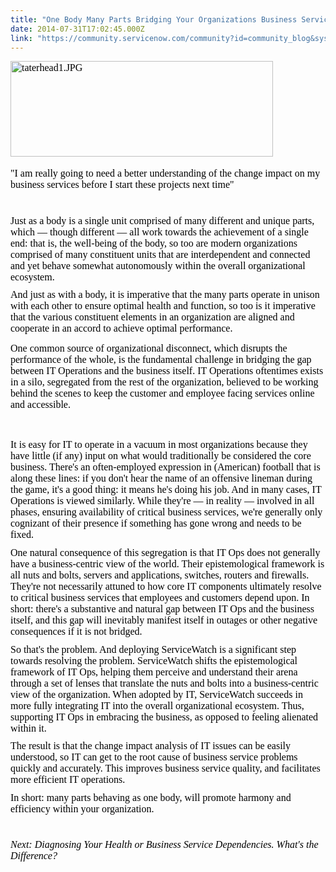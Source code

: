 ```yaml
---
title: "One Body Many Parts Bridging Your Organizations Business Service Gap"
date: 2014-07-31T17:02:45.000Z
link: "https://community.servicenow.com/community?id=community_blog&sys_id=5b3e22addbd0dbc01dcaf3231f9619e2"
---
```

<p><span style="color: #000000; font-family: Times New Roman; font-size: 12pt;"><img  alt="taterhead1.JPG" class="image-1 jive-image" src="3257a80adb54d704ed6af3231f96194d.iix" style="width: 420px; height: 153px;" width="459"/></span><span style="color: #000000; font-family: Times New Roman; font-size: 12pt;">   </span></p><p style="margin: 0px 0px 8pt;"><span style="color: #000000; font-family: Calibri; font-size: 12pt;">"I am really going to need a better understanding of the change impact on my business services before I start these projects next time"</span><span style="color: #000000; font-family: Times New Roman; font-size: 12pt;">   </span></p><p style="margin: 0px 0px 8pt;"><span style="color: #000000; font-family: Times New Roman; font-size: 12pt;">   </span><span style="color: #000000; font-family: Calibri; font-size: 12pt;"><br/></span></p><p style="margin: 0px 0px 8pt;"><span style="color: #000000; font-family: Calibri; font-size: 12pt;">Just as a body is a single unit comprised of many different and unique parts, which — though different — all work towards the achievement of a single end: that is, the well-being of the body, so too are modern organizations comprised of many constituent units that are interdependent and connected and yet behave somewhat autonomously within the overall organizational ecosystem.</span><span style="color: #000000; font-family: Times New Roman; font-size: 12pt;">   </span></p><p style="margin: 0px 0px 8pt;"><span style="color: #000000; font-family: Calibri; font-size: 12pt;">And just as with a body, it is imperative that the many parts operate in unison with each other to ensure optimal health and function, so too is it imperative that the various constituent elements in an organization are aligned and cooperate in an accord to achieve optimal performance.</span><span style="color: #000000; font-family: Times New Roman; font-size: 12pt;"><br/></span></p><p><span style="color: #000000; font-family: Calibri; font-size: 12pt;">One common source of organizational disconnect, which disrupts the performance of the whole, is the fundamental challenge in bridging the gap between IT Operations and the business itself. IT Operations oftentimes exists in a silo, segregated from the rest of the organization, believed to be working behind the scenes to keep the customer and employee facing services online and accessible.</span></p><p><span style="color: #000000; font-family: Times New Roman; font-size: 12pt;">   </span></p><p style="margin: 0px 0px 8pt;"><span style="color: #000000; font-family: Calibri; font-size: 12pt;">It is easy for IT to operate in a vacuum in most organizations because they have little (if any) input on what would traditionally be considered the core business. There's an often-employed expression in (American) football that is along these lines: if you don't hear the name of an offensive lineman during the game, it's a good thing: it means he's doing his job. And in many cases, IT Operations is viewed similarly. While they're — in reality — involved in all phases, ensuring availability of critical business services, we're generally only cognizant of their presence if something has gone wrong and needs to be fixed.</span><span style="color: #000000; font-family: Times New Roman; font-size: 12pt;">   </span></p><p style="margin: 0px 0px 8pt;"><span style="color: #000000; font-family: Calibri; font-size: 12pt;">One natural consequence of this segregation is that IT Ops does not generally have a business-centric view of the world. Their epistemological framework is all nuts and bolts, servers and applications, switches, routers and firewalls. They're not necessarily attuned to how core IT components ultimately resolve to critical business services that employees and customers depend upon. In short: there's a substantive and natural gap between IT Ops and the business itself, and this gap will inevitably manifest itself in outages or other negative consequences if it is not bridged.</span><span style="color: #000000; font-family: Times New Roman; font-size: 12pt;">   </span></p><p style="margin: 0px 0px 8pt;"><span style="color: #000000; font-family: Calibri; font-size: 12pt;">So that's the problem. And deploying ServiceWatch is a significant step towards resolving the problem. ServiceWatch shifts the epistemological framework of IT Ops, helping them perceive and understand their arena through a set of lenses that translate the nuts and bolts into a business-centric view of the organization. When adopted by IT, ServiceWatch succeeds in more fully integrating IT into the overall organizational ecosystem. Thus, supporting IT Ops in embracing the business, as opposed to feeling alienated within it.</span><span style="color: #000000; font-family: Times New Roman; font-size: 12pt;">   </span></p><p style="margin: 0px 0px 8pt;"><span style="color: #000000; font-family: Calibri; font-size: 12pt;">The result is that the change impact analysis of IT issues can be easily understood, so IT can get to the root cause of business service problems quickly and accurately. This improves business service quality, and facilitates more efficient IT operations.</span><span style="color: #000000; font-family: Times New Roman; font-size: 12pt;">   </span></p><p style="margin: 0px 0px 8pt;"><span style="color: #000000; font-size: 12pt; font-family: Calibri;">In short: many parts behaving as one body, will promote harmony and efficiency within your organization.</span></p><p style="margin: 0px 0px 8pt;"><span style="color: #000000; font-family: Times New Roman; font-size: 12pt;"><br/></span></p><p style="margin: 0px 0px 8pt;"><span style="color: #000000; font-family: Calibri; font-size: 12pt;"><em>Next: Diagnosing Your Health or Business Service Dependencies. What's the Difference?</em></span></p><p><span style="color: #000000; font-family: Times New Roman; font-size: 12pt;">   </span></p>